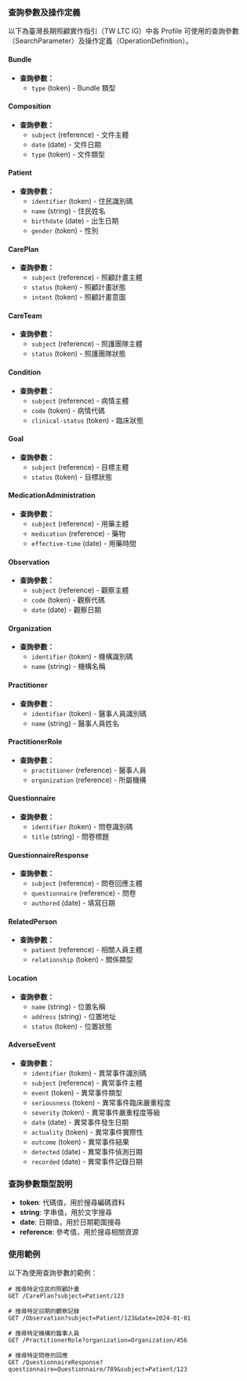 ### 查詢參數及操作定義

以下為臺灣長期照顧實作指引（TW LTC IG）中各 Profile 可使用的查詢參數（SearchParameter）及操作定義（OperationDefinition）。

#### Bundle

- **查詢參數：**
  - `type` (token) - Bundle 類型

#### Composition

- **查詢參數：**
  - `subject` (reference) - 文件主體
  - `date` (date) - 文件日期
  - `type` (token) - 文件類型

#### Patient

- **查詢參數：**
  - `identifier` (token) - 住民識別碼
  - `name` (string) - 住民姓名
  - `birthdate` (date) - 出生日期
  - `gender` (token) - 性別

#### CarePlan

- **查詢參數：**
  - `subject` (reference) - 照顧計畫主體
  - `status` (token) - 照顧計畫狀態
  - `intent` (token) - 照顧計畫意圖

#### CareTeam

- **查詢參數：**
  - `subject` (reference) - 照護團隊主體
  - `status` (token) - 照護團隊狀態

#### Condition

- **查詢參數：**
  - `subject` (reference) - 病情主體
  - `code` (token) - 病情代碼
  - `clinical-status` (token) - 臨床狀態

#### Goal

- **查詢參數：**
  - `subject` (reference) - 目標主體
  - `status` (token) - 目標狀態

#### MedicationAdministration

- **查詢參數：**
  - `subject` (reference) - 用藥主體
  - `medication` (reference) - 藥物
  - `effective-time` (date) - 用藥時間

#### Observation

- **查詢參數：**
  - `subject` (reference) - 觀察主體
  - `code` (token) - 觀察代碼
  - `date` (date) - 觀察日期

#### Organization

- **查詢參數：**
  - `identifier` (token) - 機構識別碼
  - `name` (string) - 機構名稱

#### Practitioner

- **查詢參數：**
  - `identifier` (token) - 醫事人員識別碼
  - `name` (string) - 醫事人員姓名

#### PractitionerRole

- **查詢參數：**
  - `practitioner` (reference) - 醫事人員
  - `organization` (reference) - 所屬機構

#### Questionnaire

- **查詢參數：**
  - `identifier` (token) - 問卷識別碼
  - `title` (string) - 問卷標題

#### QuestionnaireResponse

- **查詢參數：**
  - `subject` (reference) - 問卷回應主體
  - `questionnaire` (reference) - 問卷
  - `authored` (date) - 填寫日期

#### RelatedPerson

- **查詢參數：**
  - `patient` (reference) - 相關人員主體
  - `relationship` (token) - 關係類型

#### Location

- **查詢參數：**
  - `name` (string) - 位置名稱
  - `address` (string) - 位置地址
  - `status` (token) - 位置狀態

#### AdverseEvent

- **查詢參數：**
  - `identifier` (token) - 異常事件識別碼
  - `subject` (reference) - 異常事件主體
  - `event` (token) - 異常事件類型
  - `seriousness` (token) - 異常事件臨床嚴重程度
  - `severity` (token) - 異常事件嚴重程度等級
  - `date` (date) - 異常事件發生日期
  - `actuality` (token) - 異常事件實際性
  - `outcome` (token) - 異常事件結果
  - `detected` (date) - 異常事件偵測日期
  - `recorded` (date) - 異常事件記錄日期

### 查詢參數類型說明

- **token**: 代碼值，用於搜尋編碼資料
- **string**: 字串值，用於文字搜尋
- **date**: 日期值，用於日期範圍搜尋
- **reference**: 參考值，用於搜尋相關資源

### 使用範例

以下為使用查詢參數的範例：

```
# 搜尋特定住民的照顧計畫
GET /CarePlan?subject=Patient/123

# 搜尋特定日期的觀察記錄
GET /Observation?subject=Patient/123&date=2024-01-01

# 搜尋特定機構的醫事人員
GET /PractitionerRole?organization=Organization/456

# 搜尋特定問卷的回應
GET /QuestionnaireResponse?questionnaire=Questionnaire/789&subject=Patient/123
```

